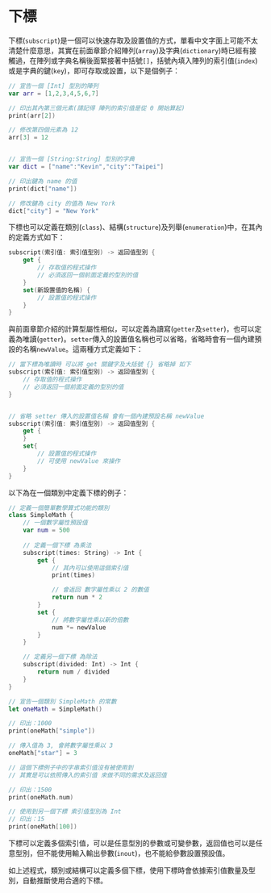 # 下標

下標(`subscript`)是一個可以快速存取及設置值的方式，單看中文字面上可能不太清楚什麼意思，其實在前面章節介紹陣列(`array`)及字典(`dictionary`)時已經有接觸過，在陣列或字典名稱後面緊接著中括號`[]`，括號內填入陣列的索引值(`index`)或是字典的鍵(`key`)，即可存取或設置，以下是個例子：

```swift
// 宣告一個 [Int] 型別的陣列
var arr = [1,2,3,4,5,6,7]

// 印出其內第三個元素(請記得 陣列的索引值是從 0 開始算起)
print(arr[2])

// 修改第四個元素為 12
arr[3] = 12


// 宣告一個 [String:String] 型別的字典
var dict = ["name":"Kevin","city":"Taipei"]

// 印出鍵為 name 的值
print(dict["name"])

// 修改鍵為 city 的值為 New York
dict["city"] = "New York"

```

下標也可以定義在類別(`class`)、結構(`structure`)及列舉(`enumeration`)中，在其內的定義方式如下：

```swift
subscript(索引值: 索引值型別) -> 返回值型別 {
    get {
        // 存取值的程式操作
        // 必須返回一個前面定義的型別的值
    }
    set(新設置值的名稱) {
        // 設置值的程式操作
    }
}

```

與前面章節介紹的計算型屬性相似，可以定義為讀寫(`getter`及`setter`)，也可以定義為唯讀(`getter`)。`setter`傳入的設置值名稱也可以省略，省略時會有一個內建預設的名稱`newValue`。這兩種方式定義如下：

```swift
// 當下標為唯讀時 可以將 get 關鍵字及大括號 {} 省略掉 如下
subscript(索引值: 索引值型別) -> 返回值型別 {
    // 存取值的程式操作
    // 必須返回一個前面定義的型別的值
}


// 省略 setter 傳入的設置值名稱 會有一個內建預設名稱 newValue
subscript(索引值: 索引值型別) -> 返回值型別 {
    get {
    }
    set{
        // 設置值的程式操作
        // 可使用 newValue 來操作
    }
}

```

以下為在一個類別中定義下標的例子：

```swift
// 定義一個簡單數學算式功能的類別
class SimpleMath {
    // 一個數字屬性預設值
    var num = 500
    
    // 定義一個下標 為乘法
    subscript(times: String) -> Int {
        get {
            // 其內可以使用這個索引值
            print(times)

            // 會返回 數字屬性乘以 2 的數值
            return num * 2
        }
        set {
            // 將數字屬性乘以新的倍數
            num *= newValue
        }
    }

    // 定義另一個下標 為除法
    subscript(divided: Int) -> Int {
        return num / divided
    }
}

// 宣告一個類別 SimpleMath 的常數
let oneMath = SimpleMath()

// 印出：1000
print(oneMath["simple"])

// 傳入值為 3, 會將數字屬性乘以 3
oneMath["star"] = 3

// 這個下標例子中的字串索引值沒有被使用到
// 其實是可以依照傳入的索引值 來做不同的需求及返回值

// 印出：1500
print(oneMath.num)

// 使用到另一個下標 索引值型別為 Int
// 印出：15
print(oneMath[100])

```

下標可以定義多個索引值，可以是任意型別的參數或可變參數，返回值也可以是任意型別，但不能使用輸入輸出參數(`inout`)，也不能給參數設置預設值。

如上述程式，類別或結構可以定義多個下標，使用下標時會依據索引值數量及型別，自動推斷使用合適的下標。

